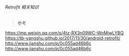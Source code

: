 ###### Retrofit 相关知识

> 参考

https://mp.weixin.qq.com/s/4tz-RX3n09WC-WnMiwLYBQ  
https://tb-yangshu.github.io/2017/11/30/android-retrofit/  
http://www.jianshu.com/p/0c055ad46b6c  
http://www.jianshu.com/p/0c055ad46b6c  


